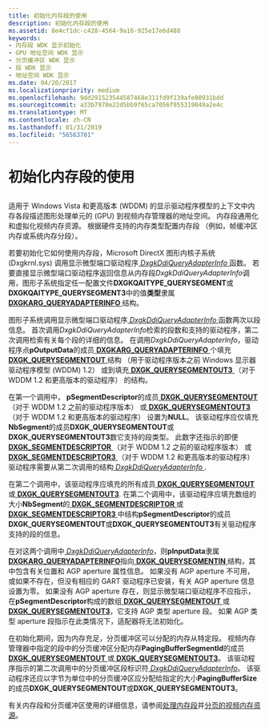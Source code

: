```yaml
---
title: 初始化内存段的使用
description: 初始化内存段的使用
ms.assetid: 8e4cf1dc-c428-4564-9a16-925e17e6d488
keywords:
- 内存段 WDK 显示初始化
- GPU 地址空间 WDK 显示
- 分页缓冲区 WDK 显示
- 段 WDK 显示
- 地址空间 WDK 显示
ms.date: 04/20/2017
ms.localizationpriority: medium
ms.openlocfilehash: 9dd291523544587468e311fd9f139afe00931bdd
ms.sourcegitcommit: a33b7978e22d5bb9f65ca7056f955319049a2e4c
ms.translationtype: MT
ms.contentlocale: zh-CN
ms.lasthandoff: 01/31/2019
ms.locfileid: "56563701"
---
```

# <a name="initializing-use-of-memory-segments"></a>初始化内存段的使用


## <span id="ddk_initializing_use_of_memory_segments_gg"></span><span id="DDK_INITIALIZING_USE_OF_MEMORY_SEGMENTS_GG"></span>


适用于 Windows Vista 和更高版本 (WDDM) 的显示驱动程序模型的上下文中内存各段描述图形处理单元的 (GPU) 到视频内存管理器的地址空间。 内存段通用化和虚拟化视频内存资源。 根据硬件支持的内存类型配置内存段 （例如，帧缓冲区内存或系统内存分段）。

若要初始化它如何使用内存段，Microsoft DirectX 图形内核子系统 (Dxgkrnl.sys) 调用显示微型端口驱动程序[ *DxgkDdiQueryAdapterInfo* ](https://msdn.microsoft.com/library/windows/hardware/ff559746)函数。 若要直接显示微型端口驱动程序返回信息从内存段*DxgkDdiQueryAdapterInfo*调用，图形子系统指定任一配置文件**DXGKQAITYPE\_QUERYSEGMENT**或**DXGKQAITYPE\_QUERYSEGMENT3**中的值**类型**隶属[ **DXGKARG\_QUERYADAPTERINFO** ](https://msdn.microsoft.com/library/windows/hardware/ff557621)结构。

图形子系统调用显示微型端口驱动程序[ *DxgkDdiQueryAdapterInfo* ](https://msdn.microsoft.com/library/windows/hardware/ff559746)函数两次以段信息。 首次调用*DxgkDdiQueryAdapterInfo*检索的段数和支持的驱动程序，第二次调用检索有关每个段的详细的信息。 在调用*DxgkDdiQueryAdapterInfo*，驱动程序点**pOutputData**的成员[ **DXGKARG\_QUERYADAPTERINFO** ](https://msdn.microsoft.com/library/windows/hardware/ff557621)个填充[ **DXGK\_QUERYSEGMENTOUT** ](https://msdn.microsoft.com/library/windows/hardware/ff562018)结构 （用于驱动程序版本之前 Windows 显示器驱动程序模型 (WDDM) 1.2） 或到填充[ **DXGK\_QUERYSEGMENTOUT3** ](https://msdn.microsoft.com/library/windows/hardware/hh464082) （对于 WDDM 1.2 和更高版本的驱动程序） 的结构。

在第一个调用中， **pSegmentDescriptor**的成员[ **DXGK\_QUERYSEGMENTOUT** ](https://msdn.microsoft.com/library/windows/hardware/ff562018) （对于 WDDM 1.2 之前的驱动程序版本） 或[ **DXGK\_QUERYSEGMENTOUT3** ](https://msdn.microsoft.com/library/windows/hardware/hh464082) （对于 WDDM 1.2 和更高版本的驱动程序） 设置为**NULL**。 该驱动程序应仅填充**NbSegment**的成员**DXGK\_QUERYSEGMENTOUT**或**DXGK\_QUERYSEGMENTOUT3**数它支持的段类型。 此数字还指示的即便[ **DXGK\_SEGMENTDESCRIPTOR** ](https://msdn.microsoft.com/library/windows/hardware/ff562035) （对于 WDDM 1.2 之前的驱动程序版本） 或[ **DXGK\_SEGMENTDESCRIPTOR3** ](https://msdn.microsoft.com/library/windows/hardware/hh464086) （对于 WDDM 1.2 和更高版本的驱动程序） 驱动程序需要从第二次调用的结构[ *DxgkDdiQueryAdapterInfo* ](https://msdn.microsoft.com/library/windows/hardware/ff559746).

在第二个调用中，该驱动程序应填充的所有成员[ **DXGK\_QUERYSEGMENTOUT** ](https://msdn.microsoft.com/library/windows/hardware/ff562018)或[ **DXGK\_QUERYSEGMENTOUT3**](https://msdn.microsoft.com/library/windows/hardware/hh464082). 在第二个调用中，该驱动程序应填充数组的大小**NbSegment**的[ **DXGK\_SEGMENTDESCRIPTOR** ](https://msdn.microsoft.com/library/windows/hardware/ff562035)或[ **DXGK\_SEGMENTDESCRIPTOR3** ](https://msdn.microsoft.com/library/windows/hardware/hh464086)中结构**pSegmentDescriptor**的成员**DXGK\_QUERYSEGMENTOUT**或**DXGK\_QUERYSEGMENTOUT3**有关驱动程序支持的段的信息。

在对这两个调用中[ *DxgkDdiQueryAdapterInfo*](https://msdn.microsoft.com/library/windows/hardware/ff559746)，则**pInputData**隶属[ **DXGKARG\_QUERYADAPTERINFO**](https://msdn.microsoft.com/library/windows/hardware/ff557621)指向[ **DXGK\_QUERYSEGMENTIN** ](https://msdn.microsoft.com/library/windows/hardware/ff562015)结构，其中包含有关位置和 AGP aperture 属性信息。 如果没有 AGP aperture 不可用，或如果不存在，但没有相应的 GART 驱动程序已安装，有关 AGP aperture 信息设置为零。 如果没有 AGP aperture 存在，则显示微型端口驱动程序不应指示，在**pSegmentDescriptor**构成的数组[ **DXGK\_QUERYSEGMENTOUT** ](https://msdn.microsoft.com/library/windows/hardware/ff562018)或[ **DXGK\_QUERYSEGMENTOUT3**](https://msdn.microsoft.com/library/windows/hardware/hh464082)，它支持 AGP 类型 aperture 段。 如果 AGP 类型 aperture 段指示在此类情况下，适配器将无法初始化。

在初始化期间，因为内存充足，分页缓冲区可以分配的内存从特定段。 视频内存管理器中指定的段中的分页缓冲区分配内存**PagingBufferSegmentId**的成员[ **DXGK\_QUERYSEGMENTOUT** ](https://msdn.microsoft.com/library/windows/hardware/ff562018)或[ **DXGK\_QUERYSEGMENTOUT3**](https://msdn.microsoft.com/library/windows/hardware/hh464082)。 该驱动程序指示的第二次调用中的分页缓冲区段标识符[ *DxgkDdiQueryAdapterInfo*](https://msdn.microsoft.com/library/windows/hardware/ff559746)。 该驱动程序还应以字节为单位中的分页缓冲区应分配给指定的大小**PagingBufferSize**的成员**DXGK\_QUERYSEGMENTOUT**或**DXGK\_QUERYSEGMENTOUT3**。

有关内存段和分页缓冲区使用的详细信息，请参阅[处理内存段](handling-memory-segments.md)并[分页的视频内存资源](paging-video-memory-resources.md)。

 

 





